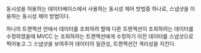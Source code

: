 동시성을 허용하는 데이터베이스에서 사용하는 동시성 제어 방법중 하나로,
스냅샷을 이용하는 동시성 제어 방법이다.

하나의 트랜젝션 안에서 데이터를 조회하려 할때 다른 트렌젝션이 조회하려는 데이터를 수정하였을때 MVCC 는 조회하려는 트랜젝션에게 수정하기 이전 데이터를 스냅샷으로 찍어놓고 그 스냅샷을 보여주어 데이터의 일관성, 트랜젝션간 격리성을 지킨다.